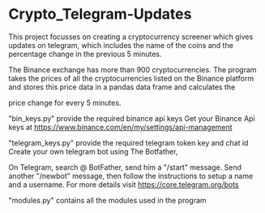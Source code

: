 # Crypto_Telegram-Updates
This project focusses on creating a cryptocurrency screener which gives updates on telegram, 
which includes the name of the coins and the percentage change in the previous 5 minutes.

The Binance exchange has more than 900 cryptocurrencies. The program takes the prices of all the
cryptocurrencies listed on the Binance platform and stores this price data in a pandas data frame and calculates the

price change for every 5 minutes.

"bin_keys.py" provide the required binance api keys
Get your Binance Api keys at https://www.binance.com/en/my/settings/api-management

"telegram_keys.py" provide the required telegram token key and chat id
Create your own telegram bot using The Botfather, 

  On Telegram, search @ BotFather, send him a "/start" message.
  Send another "/newbot" message, then follow the instructions to setup a name and a username.
  For more details visit https://core.telegram.org/bots

"modules.py" contains all the modules used in the program

